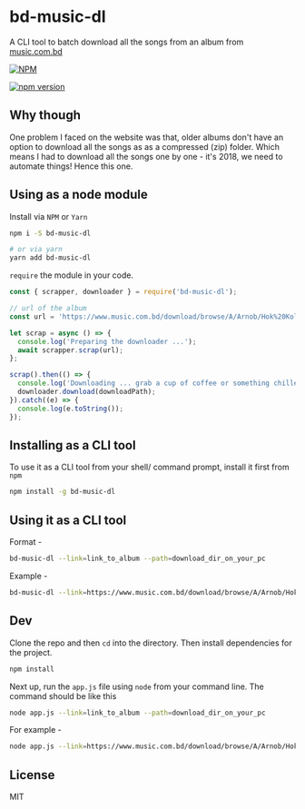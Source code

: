 # bd-music-dl
A CLI tool to batch download all the songs from an album from [music.com.bd](https://www.music.com.bd/)

[![NPM](https://nodei.co/npm/bd-music-dl.png?downloads=true&downloadRank=true&stars=true)](https://nodei.co/npm/bd-music-dl/)

[![npm version](https://badge.fury.io/js/bd-music-dl.svg)](https://badge.fury.io/js/bd-music-dl)

## Why though
One problem I faced on the website was that, older albums don't have an option to download
all the songs as as a compressed (zip) folder. Which means I had to download all the songs one by
one - it's 2018, we need to automate things! Hence this one.

## Using as a node module
Install via `NPM` or `Yarn`
```bash
npm i -S bd-music-dl

# or via yarn
yarn add bd-music-dl
```
`require` the module in your code.

```javascript
const { scrapper, downloader } = require('bd-music-dl');

// url of the album
const url = 'https://www.music.com.bd/download/browse/A/Arnob/Hok%20Kolorob/';

let scrap = async () => {
  console.log('Preparing the downloader ...');
  await scrapper.scrap(url);
};

scrap().then(() => {
  console.log('Downloading ... grab a cup of coffee or something chilled while this works!');
  downloader.download(downloadPath);
}).catch((e) => {
  console.log(e.toString());
});
```

## Installing as a CLI tool
To use it as a CLI tool from your shell/ command prompt, install it first from `npm`
```bash
npm install -g bd-music-dl
```
## Using it as a CLI tool
Format -
```bash
bd-music-dl --link=link_to_album --path=download_dir_on_your_pc
```

Example -
```bash
bd-music-dl --link=https://www.music.com.bd/download/browse/A/Arnob/Hok%20Kolorob/ --path=/Users/shawon/Desktop/Songs
```


## Dev

Clone the repo and then `cd` into the directory. Then install dependencies for the project.

```bash
npm install
```

Next up, run the `app.js` file using `node` from your command line. The command should be like this

```bash
node app.js --link=link_to_album --path=download_dir_on_your_pc
```


For example -
```bash
node app.js --link=https://www.music.com.bd/download/browse/A/Arnob/Hok%20Kolorob/ --path=/Users/shawon/Desktop/Songs
```

## License
MIT
